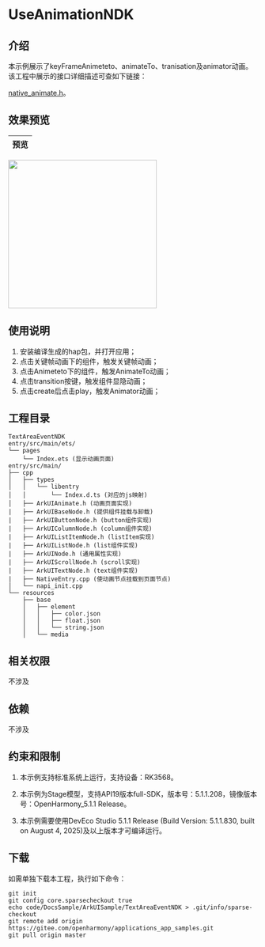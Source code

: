 # UseAnimationNDK

## 介绍

本示例展示了keyFrameAnimeteto、animateTo、tranisation及animator动画。该工程中展示的接口详细描述可查如下链接：

[native_animate.h](https://gitcode.com/openharmony/docs/blob/master/zh-cn/application-dev/reference/apis-arkui/capi-native-animate-h.md)。

## 效果预览

| 预览                                      | 
| -------------------------------------------- | 
<img src="./screenshots/Animation.gif" width="300" />

## 使用说明
1. 安装编译生成的hap包，并打开应用；
2. 点击关键帧动画下的组件，触发关键帧动画；
3. 点击Animeteto下的组件，触发AnimateTo动画；
4. 点击transition按键，触发组件显隐动画；
5. 点击create后点击play，触发Animator动画；


## 工程目录

```
TextAreaEventNDK
entry/src/main/ets/
└── pages
    └── Index.ets (显示动画页面)
entry/src/main/
├── cpp
│   ├── types
│   │   └── libentry
│   │       └── Index.d.ts (对应的js映射)
│   ├── ArkUIAnimate.h (动画页面实现)
|   ├── ArkUIBaseNode.h (提供组件挂载与卸载)
|   ├── ArkUIButtonNode.h (button组件实现)
|   ├── ArkUIColumnNode.h (column组件实现)
|   ├── ArkUIListItemNode.h (listItem实现)
|   ├── ArkUIListNode.h (list组件实现)
|   ├── ArkUINode.h (通用属性实现)
|   ├── ArkUIScrollNode.h (scroll实现)
|   ├── ArkUITextNode.h (text组件实现)
|   ├── NativeEntry.cpp (使动画节点挂载到页面节点)
│   └── napi_init.cpp
└── resources
    ├── base
    │   ├── element
    │   │   ├── color.json
    │   │   ├── float.json
    │   │   └── string.json
    │   └── media
```

## 相关权限

不涉及

## 依赖

不涉及

## 约束和限制

1. 本示例支持标准系统上运行，支持设备：RK3568。

2. 本示例为Stage模型，支持API19版本full-SDK，版本号：5.1.1.208，镜像版本号：OpenHarmony_5.1.1 Release。

3. 本示例需要使用DevEco Studio 5.1.1 Release (Build Version: 5.1.1.830, built on August 4, 2025)及以上版本才可编译运行。

## 下载

如需单独下载本工程，执行如下命令：

```
git init
git config core.sparsecheckout true
echo code/DocsSample/ArkUISample/TextAreaEventNDK > .git/info/sparse-checkout
git remote add origin https://gitee.com/openharmony/applications_app_samples.git
git pull origin master
```